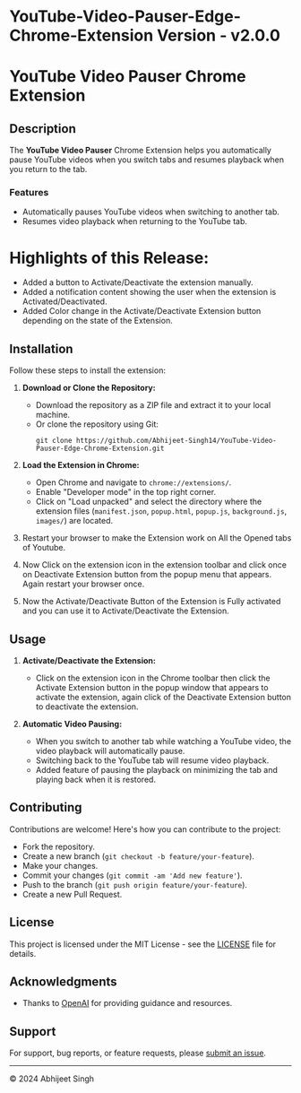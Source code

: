 # YouTube-Video-Pauser-Edge-Chrome-Extension Version - v2.0.0

# YouTube Video Pauser Chrome Extension

## Description

The **YouTube Video Pauser** Chrome Extension helps you automatically pause YouTube videos when you switch tabs and resumes playback when you return to the tab.

### Features

- Automatically pauses YouTube videos when switching to another tab.
- Resumes video playback when returning to the YouTube tab.

# Highlights of this Release:

- Added a button to Activate/Deactivate the extension manually.
- Added a notification content showing the user when the extension is Activated/Deactivated.
- Added Color change in the Activate/Deactivate Extension button depending on the state of the Extension.

  
## Installation

Follow these steps to install the extension:

1. **Download or Clone the Repository:**
   - Download the repository as a ZIP file and extract it to your local machine.
   - Or clone the repository using Git:
     ```
     git clone https://github.com/Abhijeet-Singh14/YouTube-Video-Pauser-Edge-Chrome-Extension.git
     ```

2. **Load the Extension in Chrome:**
   - Open Chrome and navigate to `chrome://extensions/`.
   - Enable "Developer mode" in the top right corner.
   - Click on "Load unpacked" and select the directory where the extension files (`manifest.json`, `popup.html`, `popup.js`, `background.js`, `images/`) are located.

3. Restart your browser to make the Extension work on All the Opened tabs of Youtube.

4. Now Click on the extension icon in the extension toolbar and click once on Deactivate Extension button from the popup menu that appears. Again restart your browser once.

5. Now the Activate/Deactivate Button of the Extension is Fully activated and you can use it to Activate/Deactivate the Extension.

## Usage

1. **Activate/Deactivate the Extension:**
   - Click on the extension icon in the Chrome toolbar then click the Activate Extension button in the popup window that appears to activate the extension, again click of the Deactivate Extension button to deactivate the extension.

2. **Automatic Video Pausing:**
   - When you switch to another tab while watching a YouTube video, the video playback will automatically pause.
   - Switching back to the YouTube tab will resume video playback.
   - Added feature of pausing the playback on minimizing the tab and playing back when it is restored.


## Contributing

Contributions are welcome! Here's how you can contribute to the project:

- Fork the repository.
- Create a new branch (`git checkout -b feature/your-feature`).
- Make your changes.
- Commit your changes (`git commit -am 'Add new feature'`).
- Push to the branch (`git push origin feature/your-feature`).
- Create a new Pull Request.

## License

This project is licensed under the MIT License - see the [LICENSE](LICENSE) file for details.

## Acknowledgments

- Thanks to [OpenAI](https://openai.com) for providing guidance and resources.

## Support

For support, bug reports, or feature requests, please [submit an issue](https://github.com/Abhijeet-Singh14/YouTube-Video-Pauser-Edge-Chrome-Extension/issues).

---

© 2024 Abhijeet Singh
